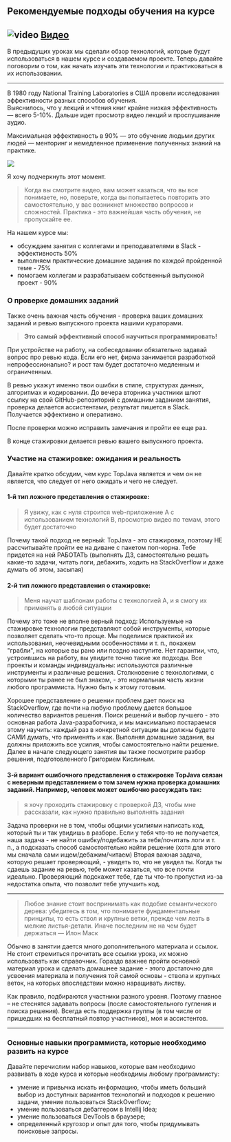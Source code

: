 ## Рекомендуемые подходы обучения на курсе

## ![video](https://cloud.githubusercontent.com/assets/13649199/13672715/06dbc6ce-e6e7-11e5-81a9-04fbddb9e488.png) [Видео](https://drive.google.com/file/d/1v5sVL8ivNvSXEPVlrYibFLD5byywRkmT)

В предыдущих уроках мы сделали обзор технологий, 
которые будут использоваться в нашем курсе и создаваемом проекте.
Теперь давайте поговорим о том, как начать 
изучать эти технологии и практиковаться в их использовании.

---
В 1980 году National Training Laboratories в 
США провели исследования эффективности разных 
способов обучения.   
Выяснилось, что у лекций и чтения книг крайне 
низкая эффективность — всего 5-10%. 
Дальше идет просмотр видео лекций и прослушивание аудио.  

Максимальная эффективность в 90% — это обучение 
людьми других людей — менторинг и немедленное 
применение полученных знаний на практике.


<img src="https://javaops.ru/static/images/pyramid.png">


Я хочу подчеркнуть этот момент. 

>Когда вы смотрите видео, вам может казаться, что вы все понимаете, но, поверьте, когда вы попытаетесь повторить это самостоятельно, у вас возникнет множество вопросов и сложностей. Практика - это важнейшая часть обучения, не пропускайте ее.

На нашем курсе мы:
- обсуждаем занятия с коллегами и преподавателями в Slack - эффективность 50%
- выполняем практические домашние задания по каждой пройденной теме - 75%
- помогаем коллегам и разрабатываем собственный выпускной проект - 90%

### О проверке домашних заданий
Также очень важная часть обучения - проверка 
ваших домашних заданий и ревью выпускного 
проекта нашими кураторами. 

>**Это самый эффективный способ научиться программировать!** 
 
При устройстве на работу, на собеседовании обязательно 
задавай вопрос про ревью кода. 
Если его нет, фирма занимается разработкой 
непрофессионально? и рост там будет достаточно 
медленным и ограниченным. 

В ревью укажут именно твои ошибки 
в стиле, структурах данных, алгоритмах и кодировании. 
До вечера вторника участники шлют ссылку 
на свой GitHub-репозиторий с домашним 
заданием занятия, проверка делается 
ассистентами, результат пишется в Slack. 
Получается эффективно и оперативно. 

После проверки можно исправить замечания 
и пройти ее еще раз. 

В конце стажировки делается ревью вашего выпускного проекта.


### Участие на стажировке: ожидания и реальность

Давайте кратко обсудим, чем курс TopJava является 
и чем он не является, что следует от него ожидать 
и чего не следует.

#### 1-й тип ложного представления о стажировке:

>Я увижу, как с нуля строится web-приложение A с использованием технологий B, просмотрю видео по темам, этого будет достаточно



Почему такой подход не верный:
TopJava - это стажировка, поэтому НЕ рассчитывайте 
пройти ее на диване с пакетом поп-корна. 
Тебе придется на ней РАБОТАТЬ (выполнять ДЗ, 
самостоятельно решать какие-то задачи, читать логи, 
дебажить, ходить на StackOverflow и даже думать 
об этом, засыпая)

#### 2-й тип ложного представления о стажировке:
>Меня научат шаблонам работы с технологией А, и я 
> смогу их применять в любой ситуации

Почему это тоже не вполне верный подход:
Используемые на стажировке технологии представляют 
собой инструменты, которые позволяет сделать 
что-то проще. Мы поделимся практикой их использования, 
неочевидными особенностями и т. п., покажем 
"грабли", на которые вы рано или поздно наступите.
Нет гарантии, что, устроившись на работу, вы 
увидите точно такие же подходы. 
Все проекты и команды индивидуальны: используются 
различные инструменты и различные решения. 
Столкновение с технологиями, с которыми 
ты ранее не был знаком, - это нормальная 
часть жизни любого программиста. Нужно быть к этому готовым. 

Хорошее представление о решении проблем 
дает поиск на StackOverflow, где почти 
на любую проблему дается большое количество 
вариантов решения. Поиск решений и выбор 
лучшего - это основная работа Java-разработчика, 
и мы максимально постараемся этому научить: 
каждый раз в конкретной ситуации вы должны 
будете САМИ думать, что применять и как.
Выполняя домашние задания, вы должны приложить 
все усилия, чтобы самостоятельно найти решение. 
Далее в начале следующего занятия вы также
посмотрите разбор решения, подготовленного 
Григорием Кислиным.

#### 3-й вариант ошибочного представления о стажировке TopJava связан с неверным представлением о том зачем нужна проверка домашних заданий. Например, человек может ошибочно рассуждать так:

>я хочу проходить стажировку с проверкой ДЗ, 
> чтобы мне рассказали, как нужно правильно выполнять задания

Задача проверки не в том, чтобы общими усилиями 
написать код, который ты и так увидишь в разборе. 
Если у тебя что-то не получается, наша 
задача - не найти ошибку/подебажить за тебя/почитать 
логи и т. п., а подсказать способ самостоятельно 
найти решение (хотя для этого мы сначала сами 
ищем/дебажим/читаем)
Вторая важная задача, которую решает 
проверяющий, - увидеть то, что не увидел ты.
Когда ты сдаешь задание на ревью, тебе 
может казаться, что все почти идеально. Проверяющий 
подскажет тебе, где ты что-то пропустил из-за 
недостатка опыта, что позволит тебе улучшить код.

---

>Любое знание стоит воспринимать как подобие семантического дерева: убедитесь в том, что понимаете фундаментальные принципы, то есть ствол и крупные ветки, прежде чем лезть в мелкие листья-детали. Иначе последним не на чем будет держаться
— Илон Маск

Обычно в занятии дается много дополнительного 
материала и ссылок. Не стоит стремиться прочитать 
все ссылки урока, их можно использовать как 
справочник. Гораздо важнее пройти основной 
материал урока и сделать домашнее 
задание - этого достаточно для усвоения 
материала и получения той самой 
основы - ствола и крупных веток, на 
которых впоследствии можно наращивать листву.


Как правило, подбираются участники разного 
уровня. Поэтому главное – не стеснятся 
задавать вопросы (после самостоятельного 
гугления и поиска решения). Всегда есть 
поддержка группы (в том числе от пришедших 
на бесплатный повтор участников), моя и ассистентов.

---
### Основные навыки программиста, которые необходимо развить на курсе
Давайте перечислим набор навыков, которые 
вам необходимо развивать в ходе курса 
и которые необходимы любому программисту:

- умение и привычка искать 
информацию, чтобы иметь больший выбор из 
доступных вариантов технологий и подходов 
к решению задачи, умение пользоваться StackOverflow;
- умение пользоваться дебаггером в Intellij Idea;
- умение пользоваться DevTools в браузере;
- определенный кругозор и опыт для того, чтобы придумывать поисковые запросы.
